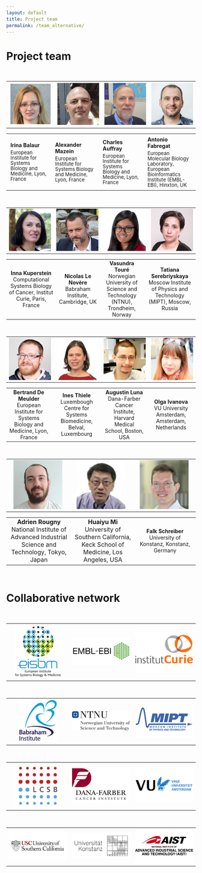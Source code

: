 ```yaml
---
layout: default
title: Project team
permalink: /team_alternative/
---
```


# Project team


<br />

<table>
    <tr>
      <td style="width: 200px;"><p style="margin:4px;"><img src="/images/team/IrinaBalaur.jpg" width="160"/></p></td>
      <td style="width: 200px;"><img src="/images/team/AlexanderMazein.jpg" width="160"/></td>
      <td style="width: 200px;"><img src="/images/team/CharlesAuffray.jpg" width="160"/></td>
      <td style="width: 200px;"><img src="/images/team/AntonioFabregat.jpg" width="160"/></td>
    </tr>
</table>
<table>
    <tr>
        <td style="width: 200px;"><p style="margin:4px;"><strong>Irina Balaur</strong></p><p style="margin:4px; line-height:100%;"><font size="2">European Institute for Systems Biology and Medicine, Lyon, France</font></p></td>
      <td style="width: 200px;"><p style="margin:4px;"><strong>Alexander Mazein</strong></p><p style="margin:4px; line-height:100%;"><font size="2">European Institute for Systems Biology and Medicine, Lyon, France</font></p></td>
      <td style="width: 200px;"><p style="margin:4px;"><strong>Charles Auffray</strong></p><p style="margin:4px; line-height:100%;"><font size="2">European Institute for Systems Biology and Medicine, Lyon, France</font></p></td>
      <td style="width: 200px;"><p style="margin:4px;"><strong>Antonio Fabregat</strong></p><p style="margin:4px; line-height:100%;"><font size="2">European Molecular Biology Laboratory, European Bioinformatics Institute (EMBL-EBI), Hinxton, UK</font></p></td>
    </tr>
</table>

<br />

<table>
    <tr>
      <td style="width: 200px;" align="center"><img src="/images/team/InnaKuperstein.jpg" width="130"/></td>
      <td style="width: 200px;" align="center"><img src="/images/team/NicolasLeNovere.jpg" width="130"/></td>
      <td style="width: 200px;" align="center"><img src="/images/team/VasundraToure.jpg" width="130"/></td>
      <td style="width: 200px;" align="center"><img src="/images/team/TatianaSerebriiskaia.jpg" width="130"/></td>
    </tr>
</table>
<table>
    <tr>
      <td style="width: 200px;" align="center"><strong>Inna Kuperstein</strong><br />Computational Systems Biology of Cancer, Institut Curie, Paris, France</td>
      <td style="width: 200px;" align="center"><strong>Nicolas Le Novère</strong><br />Babraham Institute, Cambridge, UK</td>
      <td style="width: 200px;" align="center"><strong>Vasundra Touré</strong><br />Norwegian University of Science and Technology (NTNU), Trondheim, Norway</td>
      <td style="width: 220px;" align="center"><strong>Tatiana Serebriyskaya</strong><br />Moscow Institute of Physics and Technology (MIPT), Moscow, Russia</td>
    </tr>
</table>

<br />

<table>
    <tr>
      <td style="width: 200px;" align="center"><img src="/images/team/BertrandDeMeulder.jpg" width="130"/></td>
      <td style="width: 200px;" align="center"><img src="/images/team/InesThiele.jpg" width="130"/></td>
      <td style="width: 200px;" align="center"><img src="/images/team/AugustinLuna.jpg" width="130"/></td>
      <td style="width: 200px;" align="center"><img src="/images/team/OlgaIvanova.jpg" width="130"/></td>
    </tr>
</table>
<table>
    <tr>
      <td style="width: 200px;" align="center"><strong>Bertrand De Meulder</strong><br />European Institute for Systems Biology and Medicine, Lyon, France</td>
      <td style="width: 200px;" align="center"><strong>Ines Thiele</strong><br />Luxembough Centre for Systems Biomedicine, Belval, Luxembourg</td>
      <td style="width: 200px;" align="center"><strong>Augustin Luna</strong><br />Dana-Farber Cancer Institute, Harvard Medical School, Boston, USA</td>
      <td style="width: 200px;" align="center"><strong>Olga Ivanova</strong><br />VU University Amsterdam, Amsterdam, Netherlands</td>
    </tr>
</table>

<br />

<table>
    <tr>
      <td style="width: 200px;" align="center"><img src="/images/team/AdrienRougny.jpg" width="130"/></td>
      <td style="width: 200px;" align="center"><img src="/images/team/HuaiyuMi.jpg" width="130"/></td>
      <td style="width: 200px;" align="center"><img src="/images/team/FalkSchreiber.jpg" width="130"/></td>
    </tr>
</table>
<table>
    <tr>
      <td style="width: 200px;" align="center"><font size="3"><strong>Adrien Rougny</strong><br />National Institute of Advanced Industrial Science and Technology, Tokyo, Japan</font></td>
      <td style="width: 200px;" align="center"><font size="3"><strong>Huaiyu Mi</strong><br />University of Southern California, Keck School of Medicine, Los Angeles, USA</font></td>
      <td style="width: 200px;" align="center"><strong>Falk Schreiber</strong><br />University of Konstanz, Konstanz, Germany</td>
    </tr>
</table>

<br />

# Collaborative network

<br />

<table>
    <tr>
      <td width="260" align="center"><img src="/images/logos/eisbm_logo.jpg" width="130"/></td>
      <td width="260" align="center"><img src="/images/logos/embl-ebi_logo.jpg" width="220"/></td>
      <td width="260" align="center"><img src="/images/logos/institut_curie_logo.jpg" width="160"/></td>
    </tr>
</table>

<!--<td width="320" align="center"><img src="/images/logos/lcsb_logo.jpg" width="140"/></td>-->

<br />

<table>
    <tr>
      <td style="width:260px;" align="center"><img src="/images/logos/babraham_logo.jpg" width="105"/></td>
      <td style="width:260px;" align="center"><img src="/images/logos/ntnu_logo.jpg" width="200"/></td>
      <td style="width:260px;" align="center"><img src="/images/logos/mipt_logo.jpg" width="190"/></td>
    </tr>
</table>

<br />

<table>
    <tr>
      <td style="width:260px;" align="center"><img src="/images/logos/lcsb_logo.jpg" width="120"/></td>
      <td style="width:260px;" align="center"><img src="/images/logos/dfci.jpg" width="170"/></td>
      <td style="width:260px;" align="center"><img src="/images/logos/vu_logo.jpg" width="220"/></td>
    </tr>
</table>

<br />

<table>
    <tr>
      <td style="width:260px;" align="center"><img src="/images/logos/usc_logo.jpg" width="240"/></td>
      <td style="width:260px;" align="center"><img src="/images/logos/konstanz_logo.jpg" width="220"/></td>
      <td style="width:260px;" align="center"><img src="/images/logos/aist_logo.jpg" width="180"/></td>
    </tr>
</table>

<br />

